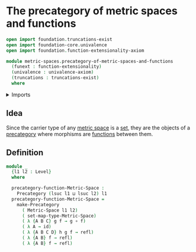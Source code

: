 # The precategory of metric spaces and functions

```agda
open import foundation.truncations-exist
open import foundation-core.univalence
open import foundation.function-extensionality-axiom

module metric-spaces.precategory-of-metric-spaces-and-functions
  (funext : function-extensionality)
  (univalence : univalence-axiom)
  (truncations : truncations-exist)
  where
```

<details><summary>Imports</summary>

```agda
open import category-theory.precategories funext univalence truncations

open import foundation.function-types funext
open import foundation.identity-types funext
open import foundation.universe-levels

open import metric-spaces.functions-metric-spaces funext univalence truncations
open import metric-spaces.metric-spaces funext univalence truncations
```

</details>

## Idea

Since the carrier type of any [metric space](metric-spaces.metric-spaces.md) is
a [set](foundation-core.sets.md), they are the objects of a
[precategory](category-theory.precategories.md) where morphisms are
[functions](metric-spaces.functions-metric-spaces.md) between them.

## Definition

```agda
module _
  {l1 l2 : Level}
  where

  precategory-function-Metric-Space :
    Precategory (lsuc l1 ⊔ lsuc l2) l1
  precategory-function-Metric-Space =
    make-Precategory
      ( Metric-Space l1 l2)
      ( set-map-type-Metric-Space)
      ( λ {A B C} g f → g ∘ f)
      ( λ A → id)
      ( λ {A B C D} h g f → refl)
      ( λ {A B} f → refl)
      ( λ {A B} f → refl)
```
